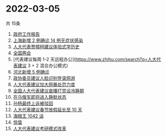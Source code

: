 # 2022-03-05
  共 15条

  <!-- BEGIN -->
  <!-- 最后更新时间:Sat Mar 05 2022 14:10:42 GMT+0000 (Coordinated Universal Time) -->
  1. [政府工作报告](https://www.zhihu.com/search?q=政府工作报告)
1. [上海新增 2 例确诊 14 例无症状感染](https://www.zhihu.com/search?q=上海疫情)
1. [人大代表贾樟柯建议体验式学历史](https://www.zhihu.com/search?q=人大代表贾樟柯)
1. [全国两会](https://www.zhihu.com/search?q=两会开幕)
1. [代表建议每周 1-2 天远程办公](https://www.zhihu.com/search?q=人大代表建议 3 + 2 混合办公模式)
1. [河北新增 5 例确诊](https://www.zhihu.com/search?q=河北疫情)
1. [政协委员建议人脸识别登录网游](https://www.zhihu.com/search?q=强制人脸识别登录网游)
1. [人大代表建议加大网暴处罚力度](https://www.zhihu.com/search?q=人大代表建议加大网暴处罚力度)
1. [全国人大代表建议直播打赏设冷静期](https://www.zhihu.com/search?q=直播打赏设冷静期)
1. [在乌俄军即将进入静默状态](https://www.zhihu.com/search?q=俄罗斯乌克兰)
1. [孙杨最终上诉被驳回](https://www.zhihu.com/search?q=孙杨)
1. [人大代表建议春节放假延长至 10 天](https://www.zhihu.com/search?q=假期延长)
1. [海贼王 1042 话](https://www.zhihu.com/search?q=海贼王)
1. [惊蛰](https://www.zhihu.com/search?q=惊蛰)
1. [人大代表建议考研模式改革](https://www.zhihu.com/search?q=考研模式)
  <!-- END -->
  